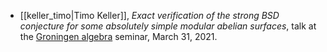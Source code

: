 - [[keller_timo|Timo Keller]], *Exact verification of the strong BSD conjecture for some absolutely simple modular abelian surfaces*, talk at the [Groningen algebra](https://www.math.rug.nl/algebra/Main/HomePage) seminar, March 31, 2021.